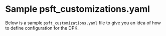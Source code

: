 # Sample psft_customizations.yaml

Below is a sample `psft_customizations.yaml` file to give you an idea of how to define configuration for the DPK.

<script src="https://gist.github.com/iversond/0c096258ffe2d624d1c64b8aaffad846.js"> </script>
